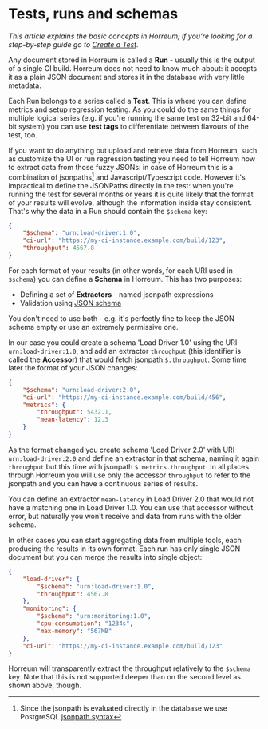 # Tests, runs and schemas

*This article explains the basic concepts in Horreum; if you're looking for a step-by-step guide go to [Create a Test](/docs/create_test.html ).*

Any document stored in Horreum is called a **Run** - usually this is the output of a single CI build. Horreum does not need to know much about: it accepts it as a plain JSON document and stores it in the database with very little metadata.

Each Run belongs to a series called a **Test**. This is where you can define metrics and setup regression testing. As you could do the same things for multiple logical series (e.g. if you're running the same test on 32-bit and 64-bit system) you can use **test tags** to differentiate between flavours of the test, too.

If you want to do anything but upload and retrieve data from Horreum, such as customize the UI or run regression testing you need to tell Horreum how to extract data from those fuzzy JSONs: in case of Horreum this is a combination of jsonpaths[^1] and Javascript/Typescript code. However it's impractical to define the JSONPaths directly in the test: when you're running the test for several months or years it is quite likely that the format of your results will evolve, although the information inside stay consistent. That's why the data in a Run should contain the `$schema` key:

```json
{
    "$schema": "urn:load-driver:1.0",
    "ci-url": "https://my-ci-instance.example.com/build/123",
    "throughput": 4567.8
}
```

For each format of your results (in other words, for each URI used in `$schema`) you can define a **Schema** in Horreum. This has two purposes:

* Defining a set of **Extractors** - named jsonpath expressions
* Validation using [JSON schema](https://json-schema.org/)

You don't need to use both - e.g. it's perfectly fine to keep the JSON schema empty or use an extremely permissive one.

In our case you could create a schema 'Load Driver 1.0' using the URI `urn:load-driver:1.0`, and add an extractor `throughput` (this identifier is called the **Accessor**) that would fetch jsonpath `$.throughput`. Some time later the format of your JSON changes:

```json
{
    "$schema": "urn:load-driver:2.0",
    "ci-url": "https://my-ci-instance.example.com/build/456",
    "metrics": {
        "throughput": 5432.1,
        "mean-latency": 12.3
    }
}
```

As the format changed you create schema 'Load Driver 2.0' with URI `urn:load-driver:2.0` and define an extractor in that schema, naming it again `throughput` but this time with jsonpath `$.metrics.throughput`. In all places through Horreum you will use only the accessor `throughput` to refer to the jsonpath and you can have a continuous series of results.

You can define an extractor `mean-latency` in Load Driver 2.0 that would not have a matching one in Load Driver 1.0. You can use that accessor without error, but naturally you won't receive and data from runs with the older schema.

In other cases you can start aggregating data from multiple tools, each producing the results in its own format. Each run has only single JSON document but you can merge the results into single object:

```json
{
    "load-driver": {
        "$schema": "urn:load-driver:1.0",
        "throughput": 4567.8
    },
    "monitoring": {
        "$schema": "urn:monitoring:1.0",
        "cpu-consumption": "1234s",
        "max-memory": "567MB"
    },
    "ci-url": "https://my-ci-instance.example.com/build/123"
}
```

Horreum will transparently extract the throughput relatively to the `$schema` key. Note that this is not supported deeper than on the second level as shown above, though.

[^1]: Since the jsonpath is evaluated directly in the database we use PostgreSQL [jsonpath syntax](https://www.postgresql.org/docs/12/datatype-json.html#DATATYPE-JSONPATH)